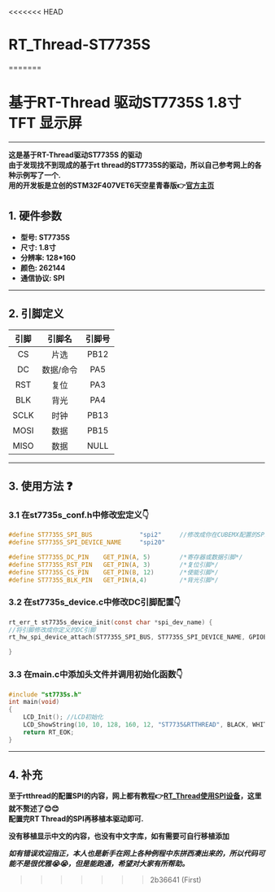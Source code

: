 <<<<<<< HEAD
# RT_Thread-ST7735S
=======
# 基于RT-Thread 驱动ST7735S 1.8寸TFT 显示屏
---
**这是基于RT-Thread驱动ST7735S 的驱动**<br>
**由于发现找不到现成的基于rt thread的ST7735S的驱动，所以自己参考网上的各种示例写了一个.**<br>
**用的开发板是立创的STM32F407VET6天空星青春版:point_right:[官方主页](https://item.szlcsc.com/23849165.html?kw=%E5%A4%A9%E7%A9%BA%E6%98%9F&fromZone=s)**
## 1. 硬件参数
- **型号: ST7735S**<br>
- **尺寸: 1.8寸**<br>
- **分辨率: 128*160**<br>
- **颜色: 262144**<br>
- **通信协议: SPI**<br>
---
## 2. 引脚定义  
|引脚|引脚名|引脚号|
|:---:|:---:|:---:|
|CS|片选|PB12|
|DC|数据/命令|PA5|
|RST|复位|PA3|
|BLK|背光|PA4|
|SCLK|时钟|PB13|
|MOSI|数据|PB15|
|MISO|数据|NULL|
---
## 3. 使用方法  :question:
### 3.1 **在st7735s_conf.h中修改宏定义**:point_down:
```c
#define ST7735S_SPI_BUS             "spi2"     //修改成你在CUBEMX配置的SPI模式名.
#define ST7735S_SPI_DEVICE_NAME     "spi20"

#define ST7735S_DC_PIN    GET_PIN(A, 5)        /*寄存器或数据引脚*/
#define ST7735S_RST_PIN   GET_PIN(A, 3)        /*复位引脚*/
#define ST7735S_CS_PIN    GET_PIN(B, 12)       /*使能引脚*/
#define ST7735S_BLK_PIN   GET_PIN(A,4)         /*背光引脚*/
```
### 3.2 **在st7735s_device.c中修改DC引脚配置**:point_down:
```c
rt_err_t st7735s_device_init(const char *spi_dev_name) {
//将引脚修改成你定义的DC引脚
rt_hw_spi_device_attach(ST7735S_SPI_BUS, ST7735S_SPI_DEVICE_NAME, GPIOB, GPIO_PIN_12);

}
```
### 3.3 **在main.c中添加头文件并调用初始化函数**:point_down:
```c
#include "st7735s.h"      
int main(void)
{
    LCD_Init(); //LCD初始化
    LCD_ShowString(10, 10, 128, 160, 12, "ST7735&RTTHREAD", BLACK, WHITE)
    return RT_EOK;
}
```
---
## 4. 补充
**至于rtthread的配置SPI的内容，网上都有教程:point_right:[RT_Thread使用SPI设备](https://mp.weixin.qq.com/s/s5IhxV2ooX3JN_X416nidA)，这里就不赘述了:blush::blush:**<br>
**配置完RT Thread的SPI再移植本驱动即可.**<br>

**没有移植显示中文的内容，也没有中文字库，如有需要可自行移植添加**<br>

***如有错误欢迎指正，本人也是新手在网上各种例程中东拼西凑出来的，所以代码可能不是很优雅:sob::sob:，但是能跑通，希望对大家有所帮助。***
>>>>>>> 2b36641 (First)
